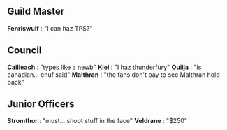 ## Guild Master
__Fenriswulf__ : "I can haz TPS?"

## Council
__Cailleach__ : "types like a newb"
__Kiel__ : "I haz thunderfury"
__Ouiija__ : "is canadian... enuf said"
__Malthran__ : "the fans don't pay to see Malthran hold back"

## Junior Officers
__Stromthor__ : "must... shoot stuff in the face"
__Veldrane__ : "$250"